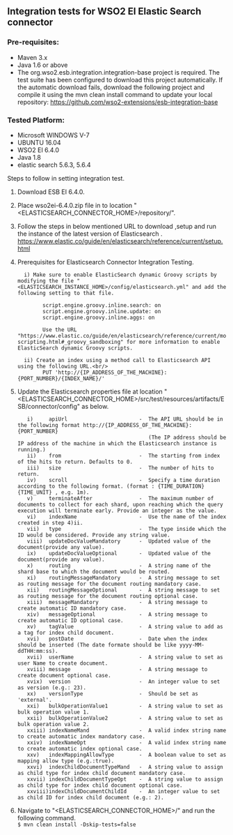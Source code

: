 ## Integration tests for WSO2 EI Elastic Search connector

### Pre-requisites:

 - Maven 3.x
 - Java 1.6 or above
 - The org.wso2.esb.integration.integration-base project is required. The test suite has been configured to download this project automatically. If the automatic download fails, download the following project and compile it using the mvn clean install command to update your local repository:
       https://github.com/wso2-extensions/esb-integration-base

### Tested Platform: 

 - Microsoft WINDOWS V-7
 - UBUNTU 16.04
 - WSO2 EI 6.4.0
 - Java 1.8
 - elastic search  5.6.3, 5.6.4

Steps to follow in setting integration test.

 1. Download ESB EI 6.4.0.
 
 2. Place wso2ei-6.4.0.zip file in to location "<ELASTICSEARCH_CONNECTOR_HOME>/repository/".

 3. Follow the steps in below mentioned URL to download ,setup and run the instance of the latest version of Elasticsearch .
      https://www.elastic.co/guide/en/elasticsearch/reference/current/setup.html

 4. Prerequisites for Elasticsearch Connector Integration Testing.
 
          i) Make sure to enable ElasticSearch dynamic Groovy scripts by modifying the file "<ELASTICSEARCH_INSTANCE_HOME>/config/elasticsearch.yml" and add the following setting to that file.
    
                script.engine.groovy.inline.search: on
                script.engine.groovy.inline.update: on
                script.engine.groovy.inline.aggs: on
                
                Use the URL "https://www.elastic.co/guide/en/elasticsearch/reference/current/modules-scripting.html#_groovy_sandboxing" for more information to enable ElasticSearch dynamic Groovy scripts.
                
          ii) Create an index using a method call to Elasticsearch API using the following URL.<br/>
                PUT 'http://{IP_ADDRESS_OF_THE_MACHINE}:{PORT_NUMBER}/{INDEX_NAME}/'

 5. Update the Elasticsearch properties file at location "<ELASTICSEARCH_CONNECTOR_HOME>/src/test/resources/artifacts/ESB/connector/config" as below.

           i)     apiUrl                       -  The API URL should be in the following format http://{IP_ADDRESS_OF_THE_MACHINE}:{PORT_NUMBER}
                                                  (The IP address should be IP address of the machine in which the Elasticsearch instance is running.)
           ii)    from                         -  The starting from index of the hits to return. Defaults to 0.
           iii)   size                         -  The number of hits to return.
           iv)    scroll                       -  Specify a time duration according to the following format. (format : {TIME_DURATION}{TIME_UNIT} , e.g. 1m).
           v)     terminateAfter               -  The maximum number of documents to collect for each shard, upon reaching which the query execution will terminate early. Provide an integer as the value.
           vi)    indexName                    -  Use the name of the index created in step 4)ii.
           vii)   type                         -  The type inside which the ID would be considered. Provide any string value.
           viii)  updateDocValueMandatory      -  Updated value of the document(provide any value).
           ix)    updateDocValueOptional       -  Updated value of the document(provide any value).
           x)     routing                      -  A string name of the shard base to which the document would be routed.
           xi)    routingMessageMandatory      -  A string message to set as routing message for the document routing mandatory case.
           xii)   routingMessageOptional       -  A string message to set as routing message for the document routing optional case.
           xiii)  messageMandatory             -  A string message to create automatic ID mandatory case.  
           xiv)   messageOptional              -  A string message to create automatic ID optional case.  
           xv)    tagValue                     -  A string value to add as a tag for index child document. 
           xvi)   postDate                     -  Date when the index should be inserted (The date formate should be like yyyy-MM-ddTHH:mm:ss).
           xvii)  userName                     -  A string value to set as user Name to create document.
           xviii) message                      -  A string message to create document optional case.
           xvix)  version                      -  An integer value to set as version (e.g.: 23).
           xx)    versionType                  -  Should be set as 'external'.
           xxi)   bulkOperationValue1          -  A string value to set as bulk operation value 1.
           xxii)  bulkOperationValue2          -  A string value to set as bulk operation value 2.
           xxiii) indexNameMand                -  A valid index string name to create automatic index mandatory case. 
           xxiv)  indexNameOpt                 -  A valid index string name to create automatic index optional case.
           xxv)   indexMappingAllowType        -  A boolean value to set as mapping allow type (e.g.:true).
           xxvi)  indexChildDocumentTypeMand   -  A string value to assign as child type for index child document mandatory case.
           xxvii) indexChildDocumentTypeOpt    -  A string value to assign as child type for index child document optional case.
           xxviii)indexChildDocumentChildId    -  An integer value to set as child ID for index child document (e.g.: 2).
   

 6. Navigate to "<ELASTICSEARCH_CONNECTOR_HOME>/" and run the following command.<br/>
     ```$ mvn clean install -Dskip-tests=false```
